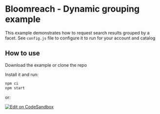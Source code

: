 # Bloomreach - Dynamic grouping example

This example demonstrates how to request search results grouped by a facet. See `config.js` file to configure it to run for your account and catalog

## How to use

Download the example or clone the repo

Install it and run:

```bash
npm ci
npm start
```

or:

[![Edit on CodeSandbox](https://codesandbox.io/static/img/play-codesandbox.svg)](https://codesandbox.io/p/sandbox/github/bloomreach/discovery-web-code-samples/tree/main/examples/dynamic-grouping)

